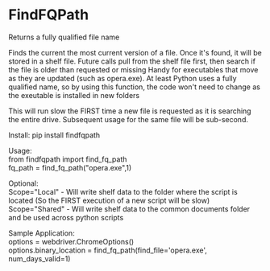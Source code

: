 # FindFQPath

Returns a fully qualified file name

Finds the current the most current version of a file. Once it's found, it will be stored in a shelf file. Future calls pull from the shelf file first, then search if the file is older than requested or missing Handy for executables that move as they are updated (such as opera.exe). At least Python uses a fully qualified name, so by using this function, the code won't need to change as the exeutable is installed in new folders

This will run slow the FIRST time a new file is requested as it is searching the entire drive. Subsequent usage for the same file will be sub-second.

Install: pip install findfqpath

Usage:\
from findfqpath import find_fq_path\
fq_path = find_fq_path("opera.exe",1)

Optional:\
Scope="Local" - Will write shelf data to the folder where the script is located (So the FIRST execution of a new script will be slow)\
Scope="Shared" - Will write shelf data to the common documents folder and be used across python scripts 
 
Sample Application:\
options = webdriver.ChromeOptions()\
options.binary_location = find_fq_path(find_file='opera.exe', num_days_valid=1)
